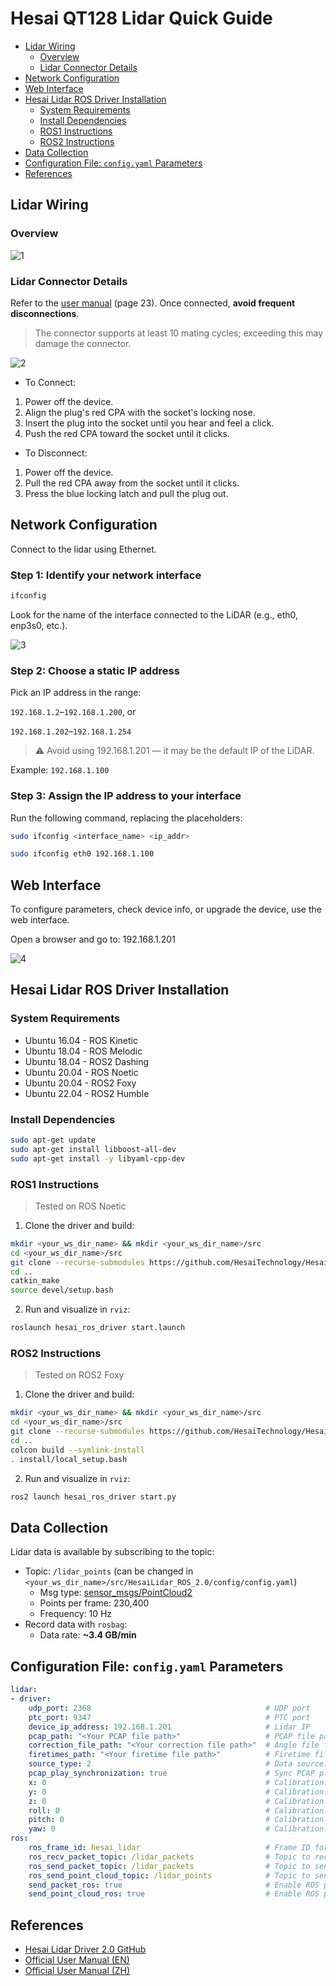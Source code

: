# Hesai QT128 Lidar Quick Guide

- [Lidar Wiring](#lidar-wiring)
   * [Overview](#overview)
   * [Lidar Connector Details](#lidar-connector-details)
- [Network Configuration](#network-configuration)
- [Web Interface](#web-interface)
- [Hesai Lidar ROS Driver Installation](#hesai-lidar-ros-driver-installation)
   * [System Requirements](#system-requirements)
   * [Install Dependencies](#install-dependencies)
   * [ROS1 Instructions](#ros1-instructions)
   * [ROS2 Instructions](#ros2-instructions)
- [Data Collection](#data-collection)
- [Configuration File: `config.yaml` Parameters](#configuration-file-configyaml-parameters)
- [References](#references)

## Lidar Wiring

### Overview

![1](https://raw.githubusercontent.com/Gonglitian/images/main/img/20250103134137726.png)

### Lidar Connector Details

Refer to the [user manual](https://www.hesaitech.com/wp-content/uploads/QT128C2X_User_manual_Q03-en-241210.pdf) (page 23). Once connected, **avoid frequent disconnections**.

> The connector supports at least 10 mating cycles; exceeding this may damage the connector.

![2](https://raw.githubusercontent.com/Gonglitian/images/main/img/20250103134414380.png)
- To Connect:
1. Power off the device.
2. Align the plug's red CPA with the socket's locking nose.
3. Insert the plug into the socket until you hear and feel a click.
4. Push the red CPA toward the socket until it clicks.

- To Disconnect:
1. Power off the device.
2. Pull the red CPA away from the socket until it clicks.
3. Press the blue locking latch and pull the plug out.

## Network Configuration

Connect to the lidar using Ethernet.

### Step 1: Identify your network interface

```bash
ifconfig
```
Look for the name of the interface connected to the LiDAR (e.g., eth0, enp3s0, etc.).

![3](https://raw.githubusercontent.com/Gonglitian/images/main/img/20250103134640567.png)

### Step 2: Choose a static IP address

Pick an IP address in the range:

`192.168.1.2`–`192.168.1.200`, or

`192.168.1.202`–`192.168.1.254`

> ⚠️ Avoid using 192.168.1.201 — it may be the default IP of the LiDAR.

Example:
`192.168.1.100`



### Step 3: Assign the IP address to your interface

Run the following command, replacing the placeholders:

```bash
sudo ifconfig <interface_name> <ip_addr>
```

```bash
sudo ifconfig eth0 192.168.1.100
```


## Web Interface

To configure parameters, check device info, or upgrade the device, use the web interface.

Open a browser and go to: 192.168.1.201

![4](https://raw.githubusercontent.com/Gonglitian/images/main/img/20250103134652689.png)

## Hesai Lidar ROS Driver Installation

### System Requirements

- Ubuntu 16.04 - ROS Kinetic
- Ubuntu 18.04 - ROS Melodic
- Ubuntu 18.04 - ROS2 Dashing
- Ubuntu 20.04 - ROS Noetic
- Ubuntu 20.04 - ROS2 Foxy
- Ubuntu 22.04 - ROS2 Humble

### Install Dependencies

```bash
sudo apt-get update
sudo apt-get install libboost-all-dev
sudo apt-get install -y libyaml-cpp-dev 
```

### ROS1 Instructions

> Tested on ROS Noetic

1. Clone the driver and build:

```bash
mkdir <your_ws_dir_name> && mkdir <your_ws_dir_name>/src
cd <your_ws_dir_name>/src
git clone --recurse-submodules https://github.com/HesaiTechnology/HesaiLidar_ROS_2.0.git
cd ..
catkin_make
source devel/setup.bash
```

2. Run and visualize in `rviz`:

```bash
roslaunch hesai_ros_driver start.launch
```

### ROS2 Instructions

> Tested on ROS2 Foxy

1. Clone the driver and build:

```bash
mkdir <your_ws_dir_name> && mkdir <your_ws_dir_name>/src
cd <your_ws_dir_name>/src
git clone --recurse-submodules https://github.com/HesaiTechnology/HesaiLidar_ROS_2.0.git
cd ..
colcon build --symlink-install
. install/local_setup.bash
```

2. Run and visualize in `rviz`:

```bash
ros2 launch hesai_ros_driver start.py
```

## Data Collection

Lidar data is available by subscribing to the topic:

- Topic: `/lidar_points` (can be changed in `<your_ws_dir_name>/src/HesaiLidar_ROS_2.0/config/config.yaml`)
  - Msg type: [sensor_msgs/PointCloud2](https://docs.ros.org/en/jade/api/sensor_msgs/html/msg/PointCloud2.html)
  - Points per frame: 230,400
  - Frequency: 10 Hz
- Record data with `rosbag`:
  - Data rate: **~3.4 GB/min**

## Configuration File: `config.yaml` Parameters

```yaml
lidar:
- driver:
    udp_port: 2368                                       # UDP port
    ptc_port: 9347                                       # PTC port
    device_ip_address: 192.168.1.201                     # Lidar IP
    pcap_path: "<Your PCAP file path>"                   # PCAP file path (for offline playback)
    correction_file_path: "<Your correction file path>"  # Angle file for offline playback
    firetimes_path: "<Your firetime file path>"          # Firetime file path
    source_type: 2                                       # Data source: 1=live, 2=pcap, 3=rosbag
    pcap_play_synchronization: true                      # Sync PCAP playback with host time
    x: 0                                                 # Calibration: X
    y: 0                                                 # Calibration: Y
    z: 0                                                 # Calibration: Z
    roll: 0                                              # Calibration: Roll
    pitch: 0                                             # Calibration: Pitch
    yaw: 0                                               # Calibration: Yaw
ros:
    ros_frame_id: hesai_lidar                            # Frame ID for messages
    ros_recv_packet_topic: /lidar_packets                # Topic to receive packets
    ros_send_packet_topic: /lidar_packets                # Topic to send packets
    ros_send_point_cloud_topic: /lidar_points            # Topic to send point cloud
    send_packet_ros: true                                # Enable ROS packet publishing
    send_point_cloud_ros: true                           # Enable ROS point cloud publishing
```

## References

- [Hesai Lidar Driver 2.0 GitHub](https://github.com/HesaiTechnology/HesaiLidar_ROS_2.0)
- [Official User Manual (EN)](https://www.hesaitech.com/wp-content/uploads/QT128C2X_User_manual_Q03-en-241210.pdf)
- [Official User Manual (ZH)](https://wwwcms.hesaitech.com/uploads/QT_128_C2_X_Q03_zh_241210_1a3f39016c.pdf)
